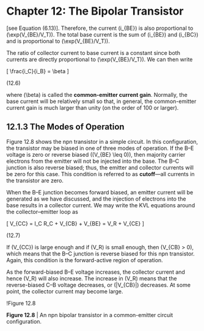 # Chapter 12: The Bipolar Transistor

[see Equation (6.13)]. Therefore, the current \(i_{BE}\) is also proportional to \(\exp(V_{BE}/V_T)\). The total base current is the sum of \(i_{BE}\) and \(i_{BC}\) and is proportional to \(\exp(V_{BE}/V_T)\).

The ratio of collector current to base current is a constant since both currents are directly proportional to \(\exp(V_{BE}/V_T)\). We can then write

\[
\frac{i_C}{i_B} = \beta
\]

(12.6)

where \(\beta\) is called the **common-emitter current gain**. Normally, the base current will be relatively small so that, in general, the common-emitter current gain is much larger than unity (on the order of 100 or larger).

## 12.1.3 The Modes of Operation

Figure 12.8 shows the npn transistor in a simple circuit. In this configuration, the transistor may be biased in one of three modes of operation. If the B–E voltage is zero or reverse biased (\(V_{BE} \leq 0\)), then majority carrier electrons from the emitter will not be injected into the base. The B–C junction is also reverse biased; thus, the emitter and collector currents will be zero for this case. This condition is referred to as **cutoff**—all currents in the transistor are zero.

When the B–E junction becomes forward biased, an emitter current will be generated as we have discussed, and the injection of electrons into the base results in a collector current. We may write the KVL equations around the collector–emitter loop as

\[
V_{CC} = I_C R_C + V_{CB} + V_{BE} = V_R + V_{CE}
\]

(12.7)

If \(V_{CC}\) is large enough and if \(V_R\) is small enough, then \(V_{CB} > 0\), which means that the B–C junction is reverse biased for this npn transistor. Again, this condition is the forward-active region of operation.

As the forward-biased B–E voltage increases, the collector current and hence \(V_R\) will also increase. The increase in \(V_R\) means that the reverse-biased C–B voltage decreases, or \(|V_{CB}|\) decreases. At some point, the collector current may become large.

!Figure 12.8

**Figure 12.8** | An npn bipolar transistor in a common-emitter circuit configuration.